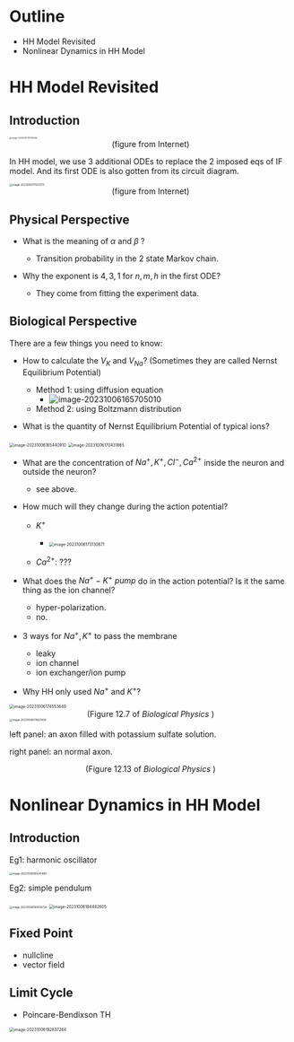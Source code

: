 # Outline

* HH Model Revisited
* Nonlinear Dynamics in HH Model



# HH Model Revisited

## Introduction

<img src="C:\Users\11097\AppData\Roaming\Typora\typora-user-images\image-20230921111035344.png" alt="image-20230921111035344" style="zoom: 25%;" />

<center>(figure from Internet)</center>

In HH model, we use 3 additional ODEs to replace the 2 imposed eqs of IF model. And its first ODE is also gotten from its circuit diagram.

<img src="C:\Users\11097\AppData\Roaming\Typora\typora-user-images\image-20230921111212173.png" alt="image-20230921111212173" style="zoom: 33%;" />

<center>(figure from Internet)</center>



## Physical Perspective

* What is the meaning of $\alpha$ and $\beta$ ?
  * Transition probability in the 2 state Markov chain.

* Why the exponent is $4, 3, 1$ for $n, m, h$ in the first ODE?
  * They come from fitting the experiment data.




## Biological Perspective

There are a few things you need to know:

* How to calculate the $V_K$ and $V_{Na}$? (Sometimes they are called Nernst Equilibrium Potential)
  * Method 1: using diffusion equation
    * ![image-20231006165705010](C:\Users\11097\AppData\Roaming\Typora\typora-user-images\image-20231006165705010.png)
  * Method 2: using Boltzmann distribution

* What is the quantity of Nernst Equilibrium Potential of typical ions?

<img src="C:\Users\11097\AppData\Roaming\Typora\typora-user-images\image-20231006165440910.png" alt="image-20231006165440910" style="zoom:50%;" />

<img src="C:\Users\11097\AppData\Roaming\Typora\typora-user-images\image-20231006170431865.png" alt="image-20231006170431865" style="zoom:50%;" />

* What are the concentration of $Na^{+}, K^{+}, Cl^{-}, Ca^{2+}$ inside the neuron and outside the neuron?
  * see above.
* How much will they change during the action potential?
  * $K^{+}$
    * <img src="C:\Users\11097\AppData\Roaming\Typora\typora-user-images\image-20231006173130671.png" alt="image-20231006173130671" style="zoom:50%;" />
  
  * $Ca^{2+}$: ???
  


* What does the $Na^{+}-K^{+} \ pump$ do in the action potential? Is it the same thing as the ion channel?
  * hyper-polarization.
  * no.
* 3 ways for $Na^{+}, K^{+}$ to pass the membrane
  * leaky
  * ion channel
  * ion exchanger/ion pump
* Why HH only used $Na^{+}$ and $K^{+}$?

<img src="C:\Users\11097\AppData\Roaming\Typora\typora-user-images\image-20231006174553649.png" alt="image-20231006174553649" style="zoom:50%;" />

<center>(Figure 12.7 of <i> Biological Physics </i>)</center>

<img src="C:\Users\11097\AppData\Roaming\Typora\typora-user-images\image-20231006174821839.png" alt="image-20231006174821839" style="zoom: 33%;" />

left panel: an axon filled with potassium sulfate solution. 

right panel: an normal axon.

<center>(Figure 12.13 of <i> Biological Physics </i>)</center>



# Nonlinear Dynamics in HH Model

## Introduction

Eg1: harmonic oscillator

<img src="C:\Users\11097\AppData\Roaming\Typora\typora-user-images\image-20231006185341460.png" alt="image-20231006185341460" style="zoom:33%;" />

Eg2: simple pendulum

<img src="C:\Users\11097\AppData\Roaming\Typora\typora-user-images\image-20231006190056728.png" alt="image-20231006190056728" style="zoom:33%;" />

<img src="C:\Users\11097\AppData\Roaming\Typora\typora-user-images\image-20231006184442605.png" alt="image-20231006184442605" style="zoom:50%;" />

## Fixed Point

* nullcline
* vector field


## Limit Cycle

* Poincare-Bendixson TH

<img src="C:\Users\11097\AppData\Roaming\Typora\typora-user-images\image-20231006192837264.png" alt="image-20231006192837264" style="zoom:50%;" />



